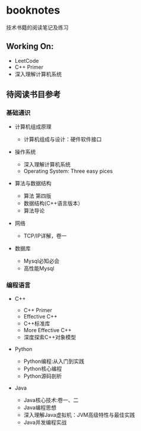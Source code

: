 # booknotes
技术书籍的阅读笔记及练习

## Working On:

- LeetCode
- C++ Primer
- 深入理解计算机系统

## 待阅读书目参考
### 基础通识
- 计算机组成原理
    - 计算机组成与设计：硬件软件接口
    
 - 操作系统
    - 深入理解计算机系统
    - Operating System: Three easy pices 
    
- 算法与数据结构
    - 算法 第四版
    - 数据结构(C++语言版本）
    - 算法导论

- 网络
    - TCP/IP详解，卷一
    
- 数据库
    - Mysql必知必会
    - 高性能Mysql

### 编程语言
- C++
    - C++ Primer
    - Effective C++
    - C++标准库
    - More Effective C++
    - 深度探索C++对象模型
    
- Python
    - Python编程:从入门到实践
    - Python核心编程
    - Python源码剖析
    
- Java
    - Java核心技术:卷一、二
    - Java编程思想
    - 深入理解Java虚拟机：JVM高级特性与最佳实践
    - Java并发编程实战
